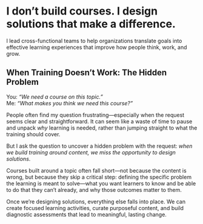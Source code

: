 # I don’t build courses. I design solutions that make a difference. #
I lead cross-functional teams to help organizations translate goals into effective learning experiences that improve how people think, work, and grow.

## When Training Doesn’t Work: The Hidden Problem ##

You: _“We need a course on this topic.”_<br />
Me: _“What makes you think we need this course?”_

People often find my question frustrating&mdash;especially when the request seems clear and straightforward. It can seem like a waste of time to pause and unpack *why* learning is needed, rather than jumping straight to what the training should cover.

But I ask the question to uncover a hidden problem with the request: *when we build training around content, we miss the opportunity to design solutions*.

Courses built around a topic often fall short&mdash;not because the content is wrong, but because they skip a critical step: defining the specific problem the learning is meant to solve&mdash;what you want learners to know and be able to do that they can’t already, and why those outcomes matter to them.

Once we’re designing solutions, everything else falls into place. We can create focused learning activities, curate purposeful content, and build diagnostic assessments that lead to meaningful, lasting change.
